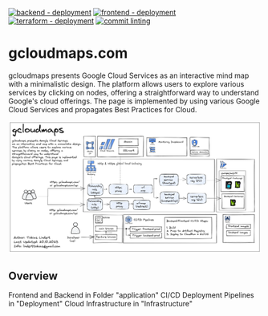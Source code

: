 [![backend - deployment](https://github.com/hunderttausendwatt/gcloudmaps/actions/workflows/backend.yaml/badge.svg)](https://github.com/hunderttausendwatt/gcloudmaps/actions/workflows/backend.yaml)
[![frontend - deployment](https://github.com/hunderttausendwatt/gcloudmaps/actions/workflows/frontend.yaml/badge.svg)](https://github.com/hunderttausendwatt/gcloudmaps/actions/workflows/frontend.yaml)
[![terraform - deployment](https://github.com/hunderttausendwatt/gcloudmaps/actions/workflows/terraform.yaml/badge.svg)](https://github.com/hunderttausendwatt/gcloudmaps/actions/workflows/terraform.yaml)
[![commit linting](https://github.com/hunderttausendwatt/gcloudmaps/actions/workflows/lint.yaml/badge.svg)](https://github.com/hunderttausendwatt/gcloudmaps/actions/workflows/lint.yaml)

# gcloudmaps.com

gcloudmaps presents Google Cloud Services
as an interactive mind map with a minimalistic design. 
The platform allows users to explore various 
services by clicking on nodes, offering a 
straightforward way to understand 
Google's cloud offerings. The page is implemented
by using various Google Cloud Services and 
propagates Best Practices for Cloud.


![Gcloudmaps](docs/architecture/2023-10-20-gcloudmaps.png?raw=true "Gcloudmaps")
## Overview

Frontend and Backend in Folder "application"
CI/CD Deployment Pipelines in "Deployment"
Cloud Infrastructure in "Infrastructure"

